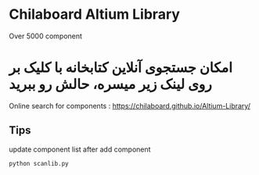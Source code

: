 # Chilaboard Altium Library

Over 5000 component
# امکان جستجوی آنلاین کتابخانه با کلیک بر روی لینک زیر میسره، حالش رو ببرید
Online search for components : https://chilaboard.github.io/Altium-Library/


## Tips
update component list after add component
```sh
python scanlib.py
```
